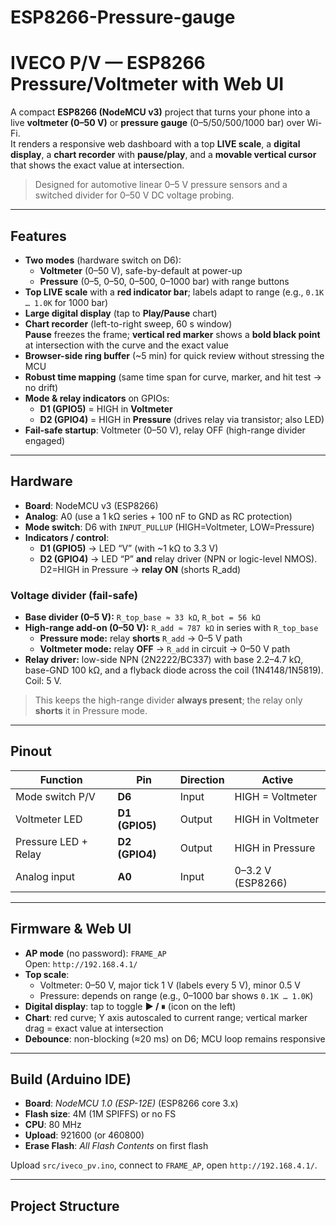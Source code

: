 # ESP8266-Pressure-gauge
# IVECO P/V — ESP8266 Pressure/Voltmeter with Web UI

A compact **ESP8266 (NodeMCU v3)** project that turns your phone into a live **voltmeter (0–50 V)** or **pressure gauge** (0–5/50/500/1000 bar) over Wi-Fi.  
It renders a responsive web dashboard with a top **LIVE scale**, a **digital display**, a **chart recorder** with **pause/play**, and a **movable vertical cursor** that shows the exact value at intersection.

> Designed for automotive linear 0–5 V pressure sensors and a switched divider for 0–50 V DC voltage probing.

---

## Features

- **Two modes** (hardware switch on D6):  
  - **Voltmeter** (0–50 V), safe-by-default at power-up  
  - **Pressure** (0–5, 0–50, 0–500, 0–1000 bar) with range buttons
- **Top LIVE scale** with a **red indicator bar**; labels adapt to range (e.g., `0.1K … 1.0K` for 1000 bar)
- **Large digital display** (tap to **Play/Pause** chart)
- **Chart recorder** (left-to-right sweep, 60 s window)  
  **Pause** freezes the frame; **vertical red marker** shows a **bold black point** at intersection with the curve and the exact value
- **Browser-side ring buffer** (~5 min) for quick review without stressing the MCU
- **Robust time mapping** (same time span for curve, marker, and hit test → no drift)
- **Mode & relay indicators** on GPIOs:
  - **D1 (GPIO5)** = HIGH in **Voltmeter**
  - **D2 (GPIO4)** = HIGH in **Pressure** (drives relay via transistor; also LED)
- **Fail-safe startup**: Voltmeter (0–50 V), relay OFF (high-range divider engaged)

---

## Hardware

- **Board**: NodeMCU v3 (ESP8266)
- **Analog**: A0 (use a 1 kΩ series + 100 nF to GND as RC protection)
- **Mode switch**: D6 with `INPUT_PULLUP` (HIGH=Voltmeter, LOW=Pressure)
- **Indicators / control**:
  - **D1 (GPIO5)** → LED “V” (with ~1 kΩ to 3.3 V)
  - **D2 (GPIO4)** → LED “P” **and** relay driver (NPN or logic-level NMOS). D2=HIGH in Pressure → **relay ON** (shorts R_add)

### Voltage divider (fail-safe)

- **Base divider (0–5 V):** `R_top_base ≈ 33 kΩ`, `R_bot = 56 kΩ`  
- **High-range add-on (0–50 V):** `R_add ≈ 787 kΩ` in series with `R_top_base`  
  - **Pressure mode:** relay **shorts** `R_add` → 0–5 V path  
  - **Voltmeter mode:** relay **OFF** → `R_add` in circuit → 0–50 V path  
- **Relay driver:** low-side NPN (2N2222/BC337) with base 2.2–4.7 kΩ, base-GND 100 kΩ, and a flyback diode across the coil (1N4148/1N5819). Coil: 5 V.

> This keeps the high-range divider **always present**; the relay only **shorts** it in Pressure mode.

---

## Pinout

| Function               | Pin         | Direction | Active |
|------------------------|-------------|-----------|--------|
| Mode switch P/V        | **D6**      | Input     | HIGH = Voltmeter |
| Voltmeter LED          | **D1 (GPIO5)** | Output | HIGH in Voltmeter |
| Pressure LED + Relay   | **D2 (GPIO4)** | Output | HIGH in Pressure |
| Analog input           | **A0**      | Input     | 0–3.2 V (ESP8266) |

---

## Firmware & Web UI

- **AP mode** (no password): `FRAME_AP`  
  Open: `http://192.168.4.1/`
- **Top scale**:  
  - Voltmeter: 0–50 V, major tick 1 V (labels every 5 V), minor 0.5 V  
  - Pressure: depends on range (e.g., 0–1000 bar shows `0.1K … 1.0K`)
- **Digital display**: tap to toggle **▶ / ⏸** (icon on the left)
- **Chart**: red curve; Y axis autoscaled to current range; vertical marker drag = exact value at intersection
- **Debounce**: non-blocking (≈20 ms) on D6; MCU loop remains responsive

---

## Build (Arduino IDE)

- **Board**: *NodeMCU 1.0 (ESP-12E)* (ESP8266 core 3.x)
- **Flash size**: 4M (1M SPIFFS) or no FS
- **CPU**: 80 MHz
- **Upload**: 921600 (or 460800)
- **Erase Flash**: *All Flash Contents* on first flash

Upload `src/iveco_pv.ino`, connect to `FRAME_AP`, open `http://192.168.4.1/`.

---

## Project Structure

